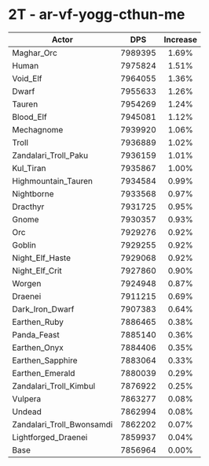 # 2T - ar-vf-yogg-cthun-me
| Actor | DPS | Increase |
|---|:---:|:---:|
|Maghar_Orc|7989395|1.69%|
|Human|7975824|1.51%|
|Void_Elf|7964055|1.36%|
|Dwarf|7955633|1.26%|
|Tauren|7954269|1.24%|
|Blood_Elf|7945081|1.12%|
|Mechagnome|7939920|1.06%|
|Troll|7936889|1.02%|
|Zandalari_Troll_Paku|7936159|1.01%|
|Kul_Tiran|7935867|1.00%|
|Highmountain_Tauren|7934584|0.99%|
|Nightborne|7933568|0.97%|
|Dracthyr|7931725|0.95%|
|Gnome|7930357|0.93%|
|Orc|7929276|0.92%|
|Goblin|7929255|0.92%|
|Night_Elf_Haste|7929068|0.92%|
|Night_Elf_Crit|7927860|0.90%|
|Worgen|7924948|0.87%|
|Draenei|7911215|0.69%|
|Dark_Iron_Dwarf|7907383|0.64%|
|Earthen_Ruby|7886465|0.38%|
|Panda_Feast|7885140|0.36%|
|Earthen_Onyx|7884406|0.35%|
|Earthen_Sapphire|7883064|0.33%|
|Earthen_Emerald|7880039|0.29%|
|Zandalari_Troll_Kimbul|7876922|0.25%|
|Vulpera|7863277|0.08%|
|Undead|7862994|0.08%|
|Zandalari_Troll_Bwonsamdi|7862202|0.07%|
|Lightforged_Draenei|7859937|0.04%|
|Base|7856964|0.00%|

